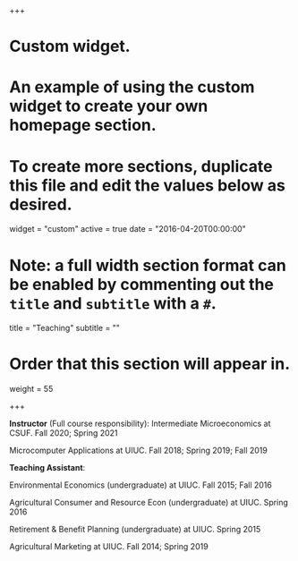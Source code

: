 +++
# Custom widget.
# An example of using the custom widget to create your own homepage section.
# To create more sections, duplicate this file and edit the values below as desired.
widget = "custom"
active = true
date = "2016-04-20T00:00:00"

# Note: a full width section format can be enabled by commenting out the `title` and `subtitle` with a `#`.
title = "Teaching"
subtitle = ""

# Order that this section will appear in.
weight = 55

+++

**Instructor** (Full course responsibility):
Intermediate Microeconomics at CSUF. Fall 2020; Spring 2021

Microcomputer Applications at UIUC. Fall 2018; Spring 2019; Fall 2019

**Teaching Assistant**:

Environmental Economics (undergraduate) at UIUC. Fall 2015; Fall 2016

Agricultural Consumer and Resource Econ (undergraduate) at UIUC. Spring 2016

Retirement & Benefit Planning (undergraduate) at UIUC. Spring 2015

Agricultural Marketing at UIUC. Fall 2014; Spring 2019
